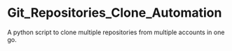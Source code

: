 # Git_Repositories_Clone_Automation
A python script to clone multiple repositories from multiple accounts in one go. 
